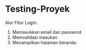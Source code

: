 # Testing-Proyek

Alur Fitur Login:
1. Memasukkan email dan password
2. Memvalidasi masukan.
3. Menampilkan halaman beranda.

